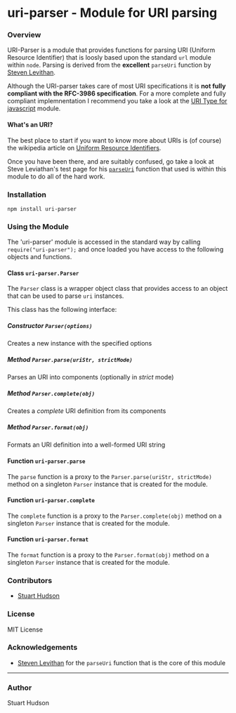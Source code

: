 uri-parser - Module for URI parsing
==========

### Overview

URI-Parser is a module that provides functions for parsing URI (Uniform Resource Identifier) that is loosly 
based upon the standard `url` module within `node`.  Parsing is derived from the **excellent** `parseUri` 
function by [Steven Levithan](http://stevenlevithan.com).

Although the URI-parser takes care of most URI specifications it is **not fully compliant with the RFC-3986 
specification**. For a more complete and fully compliant implemnentation I recommend you take a look at 
the [URI Type for javascript](https://github.com/webr3/URI) module.

#### What's an URI?

The best place to start if you want to know more about URIs is (of course) the wikipedia article on
[Uniform Resource Identifiers](http://en.wikipedia.org/wiki/Uniform_Resource_Identifier).

Once you have been there, and are suitably confused, go take a look at Steve Leviathan's test page for 
his [`parseUri`](http://stevenlevithan.com/demo/parseuri/js/) function that used is within this module to 
do all of the hard work.

### Installation
	npm install uri-parser

### Using the Module
The 'uri-parser' module is accessed in the standard way by calling `require("uri-parser");` and once loaded 
you have access to the following objects and functions.

#### Class `uri-parser.Parser`
The `Parser` class is a wrapper object class that provides access to an object that can be 
used to parse `uri` instances.

This class has the following interface:

##### Constructor `Parser(options)`
Creates a new instance with the specified options

##### Method `Parser.parse(uriStr, strictMode)`
Parses an URI into components (optionally in *strict* mode)

##### Method `Parser.complete(obj)`
Creates a *complete* URI definition from its components

##### Method `Parser.format(obj)`
Formats an URI definition into a well-formed URI string

#### Function `uri-parser.parse`
The `parse` function is a proxy to the `Parser.parse(uriStr, strictMode)` method on a singleton `Parser`
instance that is created for the module.

#### Function `uri-parser.complete`
The `complete` function is a proxy to the `Parser.complete(obj)` method on a singleton `Parser`
instance that is created for the module.

#### Function `uri-parser.format`
The `format` function is a proxy to the `Parser.format(obj)` method on a singleton `Parser`
instance that is created for the module.

### Contributors
- [Stuart Hudson](https://github.com/goulash1971)

### License
MIT License

### Acknowledgements
- [Steven Levithan](http://stevenlevithan.com) for the `parseUri` function that is the core of this module

---
### Author
Stuart Hudson		 

